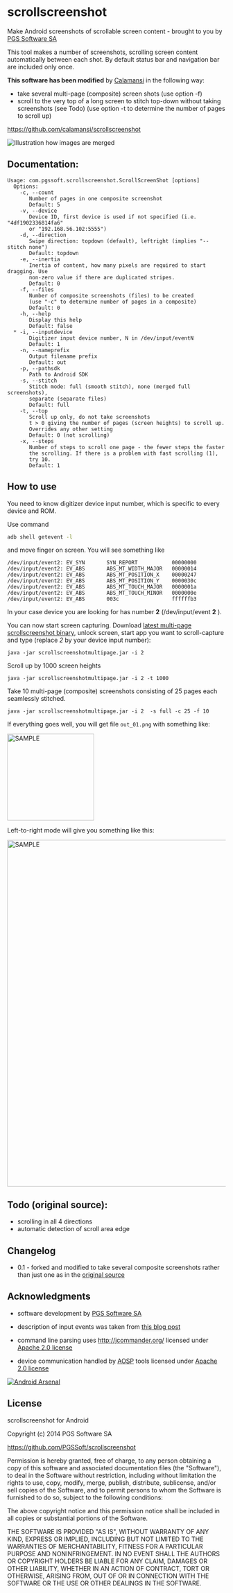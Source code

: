 scrollscreenshot
================

Make Android screenshots of scrollable screen content - brought to you by [PGS Software SA](http://www.pgs-soft.com)


This tool makes a number of screenshots, scrolling screen content automatically between each shot. By default status bar and navigation bar are included only once.



**This software has been modified** by [Calamansi](https://github.com/calamansi/) in the following way:
 * take several multi-page (composite) screen shots (use option -f)
 * scroll to the very top of a long screen to stitch top-down without taking screenshots (see Todo)
   (use option -t to determine the number of pages to scroll up)

 https://github.com/calamansi/scrollscreenshot



![Illustration how images are merged](https://github.com/PGSSoft/scrollscreenshot/blob/master/illustration.png "Illustration how images are merged")


Documentation:
--------------

```
Usage: com.pgssoft.scrollscreenshot.ScrollScreenShot [options]
  Options:
    -c, --count
       Number of pages in one composite screenshot
       Default: 5
    -v, --device
       Device ID, first device is used if not specified (i.e. "4df1902336814fa6"
       or "192.168.56.102:5555")
    -d, --direction
       Swipe direction: topdown (default), leftright (implies "--stitch none")
       Default: topdown
    -e, --inertia
       Inertia of content, how many pixels are required to start dragging. Use
       non-zero value if there are duplicated stripes.
       Default: 0
    -f, --files
       Number of composite screenshots (files) to be created
       (use "-c" to determine number of pages in a composite)
       Default: 0
    -h, --help
       Display this help
       Default: false
  * -i, --inputdevice
       Digitizer input device number, N in /dev/input/eventN
       Default: 1
    -n, --nameprefix
       Output filename prefix
       Default: out
    -p, --pathsdk
       Path to Android SDK
    -s, --stitch
       Stitch mode: full (smooth stitch), none (merged full screenshots),
       separate (separate files)
       Default: full
    -t, --top
       Scroll up only, do not take screenshots
       t > 0 giving the number of pages (screen heights) to scroll up.
       Overrides any other setting
       Default: 0 (not scrolling)
    -x, --steps
       Number of steps to scroll one page - the fewer steps the faster 
       the scrolling. If there is a problem with fast scrolling (1), 
       try 10.
       Default: 1

```



How to use
----------

You need to know digitizer device input number, which is specific to every device and ROM.

Use command 
```sh
adb shell getevent -l
```
and move finger on screen. You will see something like
```
/dev/input/event2: EV_SYN       SYN_REPORT           00000000
/dev/input/event2: EV_ABS       ABS_MT_WIDTH_MAJOR   00000014
/dev/input/event2: EV_ABS       ABS_MT_POSITION_X    00000247
/dev/input/event2: EV_ABS       ABS_MT_POSITION_Y    0000030c
/dev/input/event2: EV_ABS       ABS_MT_TOUCH_MAJOR   0000001a
/dev/input/event2: EV_ABS       ABS_MT_TOUCH_MINOR   0000000e
/dev/input/event2: EV_ABS       003c                 ffffffb3
```
In your case device you are looking for has number **2** (/dev/input/event **2** ).


You can now start screen capturing. Download [latest multi-page scrollscreenshot binary](https://github.com/calamansi/scrollscreenshot/blob/master/scrollscreenshotmultipage.jar?raw=true), unlock screen, start app you want to scroll-capture and type (replace *2* by your device input number):

```
java -jar scrollscreenshotmultipage.jar -i 2
```

Scroll up by 1000 screen heights
```
java -jar scrollscreenshotmultipage.jar -i 2 -t 1000
```

Take 10 multi-page (composite) screenshots consisting of 25 pages each seamlessly stitched.
```
java -jar scrollscreenshotmultipage.jar -i 2  -s full -c 25 -f 10
```



If everything goes well, you will get file `out_01.png` with something like:

<img src="https://github.com/PGSSoft/scrollscreenshot/blob/master/sample.png" alt="SAMPLE" width="200">

Left-to-right mode will give you something like this:

<img src="https://github.com/PGSSoft/scrollscreenshot/blob/master/samplehorizontal.png" alt="SAMPLE" width="800">


Todo (original source):
-----

* scrolling in all 4 directions
* automatic detection of scroll area edge


Changelog
---------

* 0.1 - forked and modified to take several composite screenshots rather than just one as in the [original source](https://github.com/PGSSoft/scrollscreenshot/)


Acknowledgments
---------------

* software development by [PGS Software SA](https://github.com/PGSSoft/scrollscreenshot/)

* description of input events was taken from
[this blog post](http://ktnr74.blogspot.com/2013/06/emulating-touchscreen-interaction-with.html)

* command line parsing uses http://jcommander.org/ licensed under [Apache 2.0 license](http://www.apache.org/licenses/LICENSE-2.0)

* device communication handled by [AOSP](http://source.android.com/) tools licensed under [Apache 2.0 license](http://www.apache.org/licenses/LICENSE-2.0)


[![Android Arsenal](https://img.shields.io/badge/Android%20Arsenal-scrollscreenshot-brightgreen.svg?style=flat)](https://android-arsenal.com/details/1/1047)

License
----

scrollscreenshot for Android

Copyright (c) 2014 PGS Software SA

https://github.com/PGSSoft/scrollscreenshot

Permission is hereby granted, free of charge, to any person obtaining a copy of this software and associated
documentation files (the "Software"), to deal in the Software without restriction, including without limitation
the rights to use, copy, modify, merge, publish, distribute, sublicense, and/or sell copies of the Software, and
to permit persons to whom the Software is furnished to do so, subject to the following conditions:

The above copyright notice and this permission notice shall be included in all copies or substantial portions
of the Software.

THE SOFTWARE IS PROVIDED "AS IS", WITHOUT WARRANTY OF ANY KIND, EXPRESS OR IMPLIED, INCLUDING BUT NOT LIMITED TO
THE WARRANTIES OF MERCHANTABILITY, FITNESS FOR A PARTICULAR PURPOSE AND NONINFRINGEMENT. IN NO EVENT SHALL THE
AUTHORS OR COPYRIGHT HOLDERS BE LIABLE FOR ANY CLAIM, DAMAGES OR OTHER LIABILITY, WHETHER IN AN ACTION OF
CONTRACT, TORT OR OTHERWISE, ARISING FROM, OUT OF OR IN CONNECTION WITH THE SOFTWARE OR THE USE OR OTHER DEALINGS
IN THE SOFTWARE.
